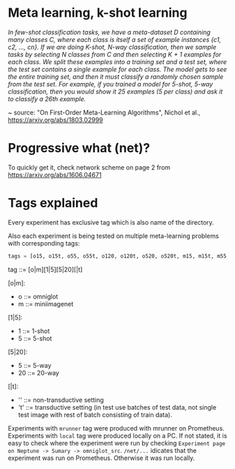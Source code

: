 # Meta learning, k-shot learning

*In few-shot classification tasks, we have a meta-dataset D containing many classes C, where each
class is itself a set of example instances {c1, c2, ..., cn}. If we are doing K-shot, N-way classification,
then we sample tasks by selecting N classes from C and then selecting K + 1 examples for each
class. We split these examples into a training set and a test set, where the test set contains a single
example for each class. The model gets to see the entire training set, and then it must classify a
randomly chosen sample from the test set. For example, if you trained a model for 5-shot, 5-way
classification, then you would show it 25 examples (5 per class) and ask it to classify a 26th example.*

~ source: "On First-Order Meta-Learning Algorithms", Nichol et al., https://arxiv.org/abs/1803.02999

# Progressive what (net)?

To quickly get it, check network scheme on page 2 from https://arxiv.org/abs/1606.04671
 
# Tags explained

Every experiment has exclusive tag which is also name of the directory.

Also each experiment is being tested on multiple meta-learning problems with corresponding tags:
 
```python
tags = [o15, o15t, o55, o55t, o120, o120t, o520, o520t, m15, m15t, m55, m55t]
```

tag ::= [o|m][1|5][5|20][|t]

[o|m]:
- o ::= omniglot
- m ::= miniimagenet

[1|5]:
- 1 ::= 1-shot
- 5 ::= 5-shot

[5|20]:
- 5 ::= 5-way
- 20 ::= 20-way

[|t]:
- '' ::= non-transductive setting
- 't' ::= transductive setting (in test use batches of test data, not single test image with rest of batch consisting of train data).


Experiments with `mrunner` tag were produced with mrunner on Prometheus. Experiments with `local` tag were produced locally on a PC. If not stated, it is easy to check where the experiment were run by checking `Experiment page on Neptune -> Sumary -> omniglot_src`. `/net/...` idicates that the experiment was run on Prometheus. Otherwise it was run locally.
